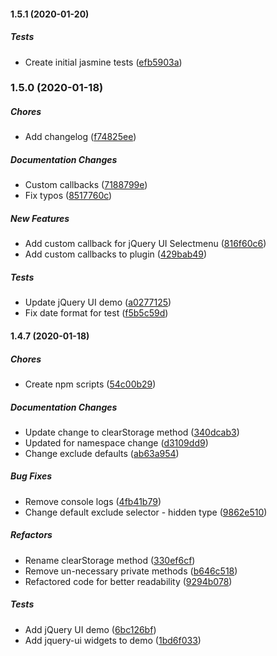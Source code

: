 #### 1.5.1 (2020-01-20)

##### Tests

*  Create initial jasmine tests ([efb5903a](https://github.com/pjjonesnz/saveMyForm.jquery/commit/efb5903aa5eca15af6cf2668b02624576271dbe1))

### 1.5.0 (2020-01-18)

##### Chores

*  Add changelog ([f74825ee](https://github.com/pjjonesnz/saveMyForm.jquery/commit/f74825eeaf9b160bc72b85e48cab2a6231472c59))

##### Documentation Changes

*  Custom callbacks ([7188799e](https://github.com/pjjonesnz/saveMyForm.jquery/commit/7188799e2e9a596a128eff9b1d550b0b02e5b807))
*  Fix typos ([8517760c](https://github.com/pjjonesnz/saveMyForm.jquery/commit/8517760c103cb2a24131394ee3f1bda3b18c130b))

##### New Features

*  Add custom callback for jQuery UI Selectmenu ([816f60c6](https://github.com/pjjonesnz/saveMyForm.jquery/commit/816f60c624bf6151d417e66bd269ca74ef86226b))
*  Add custom callbacks to plugin ([429bab49](https://github.com/pjjonesnz/saveMyForm.jquery/commit/429bab499044e063e579dcfef0bde5edcb5f31a4))

##### Tests

*  Update jQuery UI demo ([a0277125](https://github.com/pjjonesnz/saveMyForm.jquery/commit/a02771251af406741fe78d3a4422a7c5bc827233))
*  Fix date format for test ([f5b5c59d](https://github.com/pjjonesnz/saveMyForm.jquery/commit/f5b5c59d4bbe209eb6c7fb5e02485eb44bb17ae9))

#### 1.4.7 (2020-01-18)

##### Chores

*  Create npm scripts ([54c00b29](https://github.com/pjjonesnz/saveMyForm.jquery/commit/54c00b29fb35264eaa9b7a2e65c778ba5e8da73f))

##### Documentation Changes

*  Update change to clearStorage method ([340dcab3](https://github.com/pjjonesnz/saveMyForm.jquery/commit/340dcab3245fa2438096d09845096cb9b2d9d148))
*  Updated for namespace change ([d3109dd9](https://github.com/pjjonesnz/saveMyForm.jquery/commit/d3109dd932caca8a91fbef7a192076b1ad84aa2b))
*  Change exclude defaults ([ab63a954](https://github.com/pjjonesnz/saveMyForm.jquery/commit/ab63a954615fe833ce8385b91f234d2a9890202b))

##### Bug Fixes

*  Remove console logs ([4fb41b79](https://github.com/pjjonesnz/saveMyForm.jquery/commit/4fb41b7999e74a73224c0fa646bb8ea7ce2f9d99))
*  Change default exclude selector - hidden type ([9862e510](https://github.com/pjjonesnz/saveMyForm.jquery/commit/9862e510d7b462c9ff3db0e3201b21e589411d85))

##### Refactors

*  Rename clearStorage method ([330ef6cf](https://github.com/pjjonesnz/saveMyForm.jquery/commit/330ef6cf568094f3f8db46f02d46f20267bbe0aa))
*  Remove un-necessary private methods ([b646c518](https://github.com/pjjonesnz/saveMyForm.jquery/commit/b646c5187fd28be0bf2aac74287d0dcfefa2fe40))
*  Refactored code for better readability ([9294b078](https://github.com/pjjonesnz/saveMyForm.jquery/commit/9294b0783fbc51fc261f4472bad8f57666cf48ed))

##### Tests

*  Add jQuery UI demo ([6bc126bf](https://github.com/pjjonesnz/saveMyForm.jquery/commit/6bc126bf3d9e19cd69b84953629a72da6f26bf1d))
*  Add jquery-ui widgets to demo ([1bd6f033](https://github.com/pjjonesnz/saveMyForm.jquery/commit/1bd6f033e5056aa4ab6a513a5cd467c7784f988e))